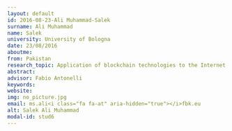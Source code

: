 ```yaml
---
layout: default 
id: 2016-08-23-Ali Muhammad-Salek
surname: Ali Muhammad
name: Salek
university: University of Bologna
date: 23/08/2016
aboutme: 
from: Pakistan
research_topic: Application of blockchain technologies to the Internet of Things
abstract: 
advisor: Fabio Antonelli
keywords: 
website: 
img: no_picture.jpg
email: ms.ali<i class="fa fa-at" aria-hidden="true"></i>fbk.eu
alt: Salek Ali Muhammad
modal-id: stud6
---
```

